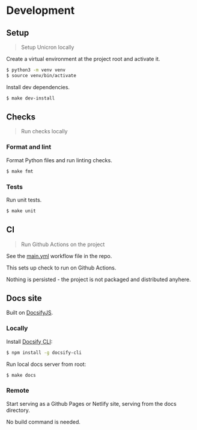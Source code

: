 # Development


## Setup
> Setup Unicron locally

Create a virtual environment at the project root and activate it.

```bash
$ python3 -m venv venv
$ source venv/bin/activate
```

Install dev dependencies.

```bash
$ make dev-install
```


## Checks
> Run checks locally

### Format and lint

Format Python files and run linting checks.

```bash
$ make fmt
```

### Tests

Run unit tests.

```bash
$ make unit
```


## CI
> Run Github Actions on the project

See the [main.yml](https://github.com/MichaelCurrin/unicron/blob/master/.github/workflows/main.yml) workflow file in the repo.

This sets up check to run on Github Actions.

Nothing is persisted - the project is not packaged and distributed anyhere.


## Docs site

Built on [DocsifyJS](docsify.js.org/).

### Locally

Install [Docsify CLI](https://www.npmjs.com/package/docsify-cli):

```bash
$ npm install -g docsify-cli
```

Run local docs server from root:

```bash
$ make docs
```

### Remote

Start serving as a Github Pages or Netlify site, serving from the docs directory.

No build command is needed.
